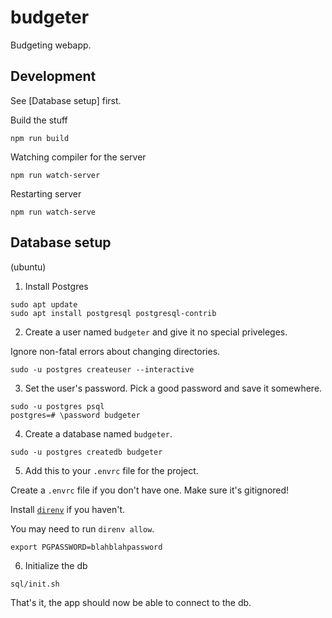 # budgeter
Budgeting webapp.

## Development

See [Database setup] first.

Build the stuff
```
npm run build
```

Watching compiler for the server
```
npm run watch-server
```

Restarting server
```
npm run watch-serve
```

## Database setup
(ubuntu)

1. Install Postgres
```
sudo apt update
sudo apt install postgresql postgresql-contrib
```

2. Create a user named `budgeter` and give it no special priveleges.

Ignore non-fatal errors about changing directories.
```
sudo -u postgres createuser --interactive
```

3. Set the user's password. Pick a good password and save it somewhere.
```
sudo -u postgres psql
postgres=# \password budgeter
```

4. Create a database named `budgeter`.
```
sudo -u postgres createdb budgeter
```

5. Add this to your `.envrc` file for the project.

Create a `.envrc` file if you don't have one. Make sure it's gitignored!

Install [`direnv`](https://direnv.net/) if you haven't.

You may need to run `direnv allow`.

```
export PGPASSWORD=blahblahpassword
```

6. Initialize the db
```
sql/init.sh
```

That's it, the app should now be able to connect to the db.
